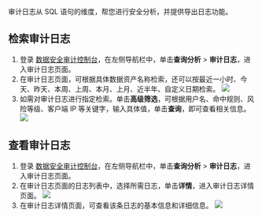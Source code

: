 审计日志从 SQL 语句的维度，帮您进行安全分析，并提供导出日志功能。

## 检索审计日志

1. 登录 [数据安全审计控制台](https://console.cloud.tencent.com/dsaudit)，在左侧导航栏中，单击**查询分析** > **审计日志**，进入审计日志页面。
2. 在审计日志页面，可根据具体数据资产名称检索，还可以按最近一小时、今天、昨天、本周、上周、本月、上月、近半年、自定义日期检索。
![](https://qcloudimg.tencent-cloud.cn/raw/3a57a85ea090648c65b28927fea0e04f.png)
3. 如需对审计日志进行指定检索。单击**高级筛选**，可根据用户名、命中规则、风险等级、客户端 IP 等关键字，输入具体值，单击**查询**，即可查看相关信息。
![](https://qcloudimg.tencent-cloud.cn/raw/656ae11894dbf3ab19f1022267542059.png)

## 查看审计日志
1. 登录 [数据安全审计控制台](https://console.cloud.tencent.com/dsaudit)，在左侧导航栏中，单击**查询分析** > **审计日志**，进入审计日志页面。
2. 在审计日志页面的日志列表中，选择所需日志，单击**详情**，进入审计日志详情页面。
![](https://qcloudimg.tencent-cloud.cn/raw/de8ca2e73de7c85fcd0fd78adb18b1aa.png)
3. 在审计日志详情页面，可查看该条日志的基本信息和详细信息。
![](https://qcloudimg.tencent-cloud.cn/raw/6eb8bbc1d1380eeb9c3262903094762c.png)
